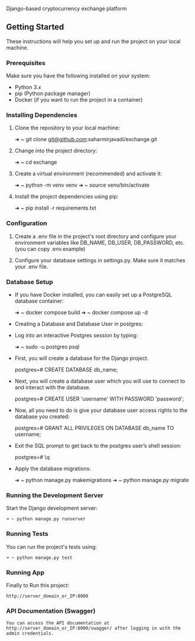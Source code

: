 Django-based cryptocurrency exchange platform

## Getting Started

These instructions will help you set up and run the project on your local machine.

### Prerequisites

Make sure you have the following installed on your system:

- Python 3.x
- pip (Python package manager)
- Docker (if you want to run the project in a container)

### Installing Dependencies

1. Clone the repository to your local machine:

    ➜ ~ git clone git@github.com:saharmirjavadi/exchange.git
   

2. Change into the project directory:

    ➜ ~ cd exchange


3. Create a virtual environment (recommended) and activate it:
    
    ➜ ~ python -m venv venv
    ➜ ~ source venv/bin/activate


4. Install the project dependencies using pip:

    ➜ ~ pip install -r requirements.txt


### Configuration

1. Create a .env file in the project's root directory and configure your environment variables like DB_NAME, DB_USER, DB_PASSWORD, etc.(you can copy .env.example)

2. Configure your database settings in settings.py. Make sure it matches your .env file.


### Database Setup

* If you have Docker installed, you can easily set up a PostgreSQL database container:

    ➜ ~ docker compose build
    ➜ ~ docker compose up -d


* Creating a Database and Database User in postgres:

- Log into an interactive Postgres session by typing:

    ➜ ~ sudo -u postgres psql

- First, you will create a database for the Django project.

    postgres=# CREATE DATABASE db_name;

- Next, you will create a database user which you will use to connect to and interact with the database.

    postgres=# CREATE USER 'username' WITH PASSWORD 'password';

- Now, all you need to do is give your database user access rights to the database you created:

    postgres=# GRANT ALL PRIVILEGES ON DATABASE db_name TO username;

- Exit the SQL prompt to get back to the postgres user’s shell session:

    postgres=# \q


* Apply the database migrations:

    ➜ ~ python manage.py makemigrations
    ➜ ~ python manage.py migrate


### Running the Development Server

Start the Django development server:

    ➜ ~ python manage.py runserver


### Running Tests
You can run the project's tests using:

    ➜ ~ python manage.py test


### Running App
Finally to Run this project:

    http://server_domain_or_IP:8000
    

### API Documentation (Swagger)

    You can access the API documentation at http://server_domain_or_IP:8000/swagger/ after logging in with the admin credentials.